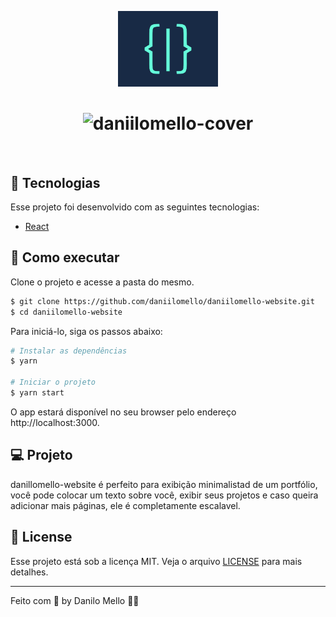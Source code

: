 <p align="center">
  <img alt="daniilomello-logo" src=".github/logo.svg" width="160px">
</p>


<h1 align="center">
    <img alt="daniilomello-cover" src=".github/cover.svg" />
</h1>

<br>

## 🧪 Tecnologias

Esse projeto foi desenvolvido com as seguintes tecnologias:

- [React](https://reactjs.org)

## 🚀 Como executar

Clone o projeto e acesse a pasta do mesmo.

```bash
$ git clone https://github.com/daniilomello/daniilomello-website.git
$ cd daniilomello-website
```

Para iniciá-lo, siga os passos abaixo:
```bash
# Instalar as dependências
$ yarn

# Iniciar o projeto
$ yarn start
```
O app estará disponível no seu browser pelo endereço http://localhost:3000.


## 💻 Projeto

danillomello-website é perfeito para exibição minimalistad de um portfólio, você pode colocar um texto sobre você, exibir seus projetos e caso queira adicionar mais páginas, ele é completamente escalavel. 


## 📝 License

Esse projeto está sob a licença MIT. Veja o arquivo [LICENSE](LICENSE.md) para mais detalhes.

---

Feito com 💜 by Danilo Mello 👋🏻 